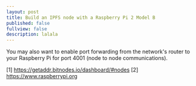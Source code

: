 ```yaml
---
layout: post
title: Build an IPFS node with a Raspberry Pi 2 Model B
published: false
fullview: false
description: lalala
---
```


You may also want to enable port forwarding from the network's router to your Raspberry Pi for port 4001 (node to node communications).

[1] https://getaddr.bitnodes.io/dashboard/#nodes
[2] https://www.raspberrypi.org
